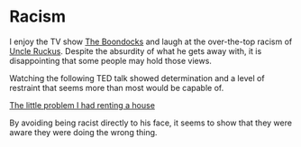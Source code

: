 # Racism

I enjoy the TV show [The Boondocks][1] and laugh at the over-the-top
racism of [Uncle Ruckus][2].
Despite the absurdity of what he gets away with, it is disappointing
that some people may hold those views.

[1]: https://en.wikipedia.org/wiki/The_Boondocks_(TV_series)

[2]: https://en.wikipedia.org/wiki/Uncle_Ruckus

Watching the following TED talk showed determination and a level of
restraint that seems more than most would be capable of.

[The little problem I had renting a house](https://www.youtube.com/watch?v=N6LxuFpDIYM "2015-02-20 James A. White Sr.")

By avoiding being racist directly to his face, it seems to show that
they were aware they were doing the wrong thing.
